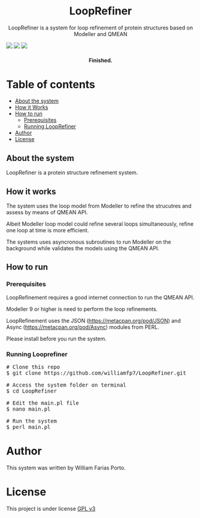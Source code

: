 <h1 align="center">LoopRefiner</h1>
<p align="center">LoopRefiner is a system for loop refinement of protein structures based on Modeller and QMEAN</p>
<img src="https://img.shields.io/static/v1?label=PERL&message=5.22&color=green"/>
<img src="https://img.shields.io/static/v1?label=Modeller&message=9%20or%20higher&color=green"/>
<img src="https://img.shields.io/static/v1?label=QMEAN&message=1&color=green"/>

<h4 align="center"> 
	Finished.
</h4>

Table of contents
=================
<!--ts-->
   * [About the system](#-about-the-system)
   * [How it Works](#-how-it-works)
   * [How to run](#-how-to-run)
     * [Prerequisites](#prerequisites)
     * [Running LoopRefiner](#running-looprefiner)
   * [Author](#-author)
   * [License](#-license)
<!--te-->

## About the system
LoopRefiner is a protein structure refinement system.

## How it works
The system uses the loop model from Modeller to refine the strucutres and assess by means of QMEAN API.

Albeit Modeller loop model could refine several loops simultaneously, refine one loop at time is more efficient.

The systems uses asyncronous subroutines to run Modeller on the background while validates the models using the QMEAN API.

## How to run

### Prerequisites
LoopRefinement requires a good internet connection to run the QMEAN API.

Modeller 9 or higher is need to perform the loop refinements.

LoopRefinement uses the JSON (https://metacpan.org/pod/JSON) and Async (https://metacpan.org/pod/Async) modules from PERL. 

Please install before you run the system.

### Running Looprefiner
<pre>
# Clone this repo
$ git clone https://github.com/williamfp7/LoopRefiner.git

# Access the system folder on terminal
$ cd LoopRefiner

# Edit the main.pl file
$ nano main.pl

# Run the system
$ perl main.pl
</pre>
# Author
This system was written by William Farias Porto.
# License
This project is under license [GPL v3](./LICENSE)
